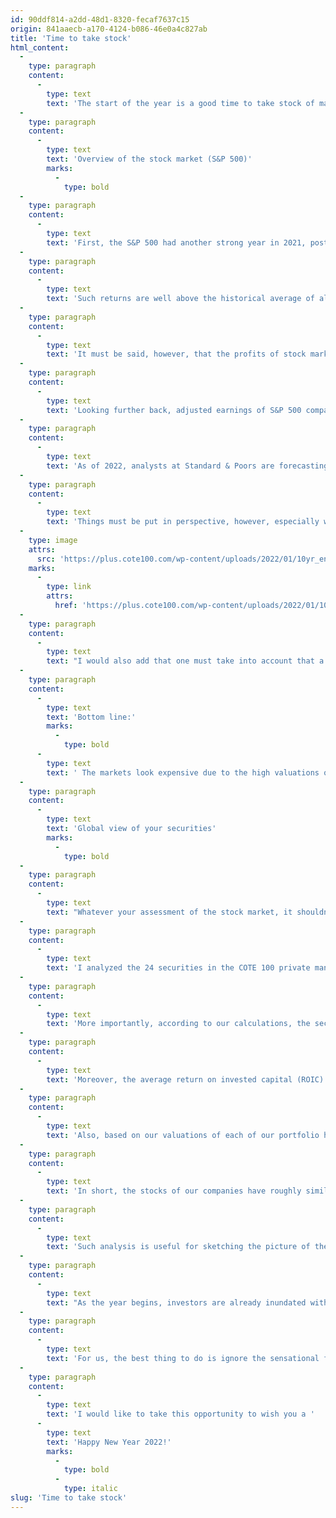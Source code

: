 ```yaml
---
id: 90ddf814-a2dd-48d1-8320-fecaf7637c15
origin: 841aaecb-a170-4124-b086-46e0a4c827ab
title: 'Time to take stock'
html_content:
  -
    type: paragraph
    content:
      -
        type: text
        text: 'The start of the year is a good time to take stock of many aspects of one’s life. To paraphrase Mark Twain, January is a good time to take stock of your investments, as is February, March, April, May, June, July, August, September, October, November, and December. All kidding aside, here are a few of my observations about the stock markets and our private management portfolio at the start of 2022.'
  -
    type: paragraph
    content:
      -
        type: text
        text: 'Overview of the stock market (S&P 500)'
        marks:
          -
            type: bold
  -
    type: paragraph
    content:
      -
        type: text
        text: 'First, the S&P 500 had another strong year in 2021, posting a total return (including dividends) of 28.7%. This exceptional return follows another exceptional return in 2020, namely 18.4%. As a result, should we hope that the COVID-19 pandemic will continue in 2022? (!) Over the past five years, the annual compound return of the S&P 500 Total has been 18.5% and over 10 years, 16.6%.'
  -
    type: paragraph
    content:
      -
        type: text
        text: 'Such returns are well above the historical average of almost 10% recorded by the stock markets. The “reversion to the mean” phenomenon leads me to believe that returns for the next year and subsequent years could very well approach or even fall below this average.'
  -
    type: paragraph
    content:
      -
        type: text
        text: 'It must be said, however, that the profits of stock market companies have risen sharply over the past year, after suffering a certain decline in 2020 due to the pandemic. Indeed, the profits (excluding extraordinary items) of the companies that make up the S&P 500 index could reach $201.93 per share in 2021 (fourth quarter results have not yet been released), which would represent an increase of 65 % compared to 2020. More significantly, the benefits of 2021 would be 28.5% higher than those of 2019, a pre-pandemic year.'
  -
    type: paragraph
    content:
      -
        type: text
        text: 'Looking further back, adjusted earnings of S&P 500 companies will have grown 90% since 2016, representing a compound annual growth rate of 13.7%. The fact remains that the markets have grown significantly faster than earnings in recent years.'
  -
    type: paragraph
    content:
      -
        type: text
        text: 'As of 2022, analysts at Standard & Poors are forecasting adjusted earnings growth of just over 9% to $220.46 per share, which translates to a price-earnings ratio of 21.6. Such a ratio is significantly higher than the historical average ratio of nearly 15.0 observed in the markets for a hundred years. Perhaps more relevantly, the average forecast price-earnings ratio for the S&P 500 has been around 17.1 over the past 10 years.'
  -
    type: paragraph
    content:
      -
        type: text
        text: 'Things must be put in perspective, however, especially when it comes to the level of interest rates, which dictate the value of any financial asset (the lower they are, the more assets of all kinds are worth). Right now, the 10-year rate on a US government bond is around 1.60%, near its lowest level in ages:'
  -
    type: image
    attrs:
      src: 'https://plus.cote100.com/wp-content/uploads/2022/01/10yr_en-300x144.png'
    marks:
      -
        type: link
        attrs:
          href: 'https://plus.cote100.com/wp-content/uploads/2022/01/10yr_en.png'
  -
    type: paragraph
    content:
      -
        type: text
        text: "I would also add that one must take into account that a few stocks of giant companies dominate the S&P 500 Index and play a predominant role in both its returns and its valuation. At the end of 2021, seven stocks represented some 27% of the index's value: Apple, Microsoft, Amazon, Alphabet, Tesla, Meta Platforms (formerly Facebook) and Nvidia. These seven securities are trading on average at more than 51.0 times their expected profits in 2022. If we exclude Tesla which is trading at nearly 125.0 times the expected profits, the group is still trading at more than 39.0 times the expected profits. We estimate that the rest of the S&P 500 stocks (498 companies make up the rest of the index) are trading at around 19.0 times expected earnings, a fairly high level, but which we feel is reasonable in the current low interest rate environment."
  -
    type: paragraph
    content:
      -
        type: text
        text: 'Bottom line:'
        marks:
          -
            type: bold
      -
        type: text
        text: ' The markets look expensive due to the high valuations of a handful of stock market giants. The rest of the market is reasonably priced.'
  -
    type: paragraph
    content:
      -
        type: text
        text: 'Global view of your securities'
        marks:
          -
            type: bold
  -
    type: paragraph
    content:
      -
        type: text
        text: "Whatever your assessment of the stock market, it shouldn't automatically influence your analysis of your own portfolio. Your stocks may well be significantly cheaper than the markets, especially when you factor in the influence of the few stocks in the S&P 500 Index mentioned above."
  -
    type: paragraph
    content:
      -
        type: text
        text: 'I analyzed the 24 securities in the COTE 100 private management model portfolio. Overall, these securities are trading at just over 21.2 times the earnings we expect in 2022, which is in line with the American index. Note, however, that the portfolio is made up of American, Canadian and, to a lesser extent, international securities. The expected price-earnings ratio of the US S&P 500 and Canadian S&P/TSX indices is approaching 19.0.'
  -
    type: paragraph
    content:
      -
        type: text
        text: 'More importantly, according to our calculations, the securities in this portfolio have a net debt to EBITDA (operating profit) ratio of 0.4 versus 1.1 for all stocks on the S&P 500 (including companies in the financial sector, which increases the ratio). This means that our companies are in better financial health than average.'
  -
    type: paragraph
    content:
      -
        type: text
        text: 'Moreover, the average return on invested capital (ROIC) of our companies is 17.7% for the last 12 months compared to our estimate of almost 9% achieved by the S&P 500 companies. Such a gap is explained in our opinion by the fact that we do not invest in money-losing businesses and favour those that are well established and with a robust business model protected by high barriers to entry'
  -
    type: paragraph
    content:
      -
        type: text
        text: 'Also, based on our valuations of each of our portfolio holdings, we estimate that all 24 of our holdings are nearly 17.6% undervalued at recent stock prices.'
  -
    type: paragraph
    content:
      -
        type: text
        text: 'In short, the stocks of our companies have roughly similar valuation ratios to the stock markets, even though they are in much better financial health and much more profitable. Such a finding confirms our goal of investing for the long term in high quality companies at a reasonable price.'
  -
    type: paragraph
    content:
      -
        type: text
        text: 'Such analysis is useful for sketching the picture of the stock market and your portfolio in the present moment. It allows you to see if their valuation remains reasonable and if some of your companies seem too expensive.'
  -
    type: paragraph
    content:
      -
        type: text
        text: "As the year begins, investors are already inundated with articles and editorials advancing stock forecasts of all kinds. The most extreme scenarios will be manifold as they gain more reader's attention. However, while markets are never immune to a correction, I personally believe that even after several years of favourable performance, equity markets remain reasonably valued."
  -
    type: paragraph
    content:
      -
        type: text
        text: 'For us, the best thing to do is ignore the sensational forecasts and stay the course on our philosophy: to invest in high quality companies at a reasonable price and to always remain on the stock market.'
  -
    type: paragraph
    content:
      -
        type: text
        text: 'I would like to take this opportunity to wish you a '
      -
        type: text
        text: 'Happy New Year 2022!'
        marks:
          -
            type: bold
          -
            type: italic
slug: 'Time to take stock'
---
```

